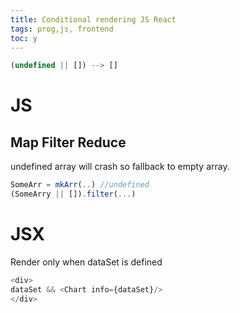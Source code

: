 ```yaml
---
title: Conditional rendering JS React
tags: prog,js, frontend
toc: y
---
```



```js
(undefined || []) --> []
```
# JS

## Map Filter Reduce 

undefined array will crash so fallback to empty array.

```js
SomeArr = mkArr(..) //undefined
(SomeArry || []).filter(...)
```

# JSX

Render only when dataSet is defined

```js
<div>
dataSet && <Chart info={dataSet}/>
</div>
```
